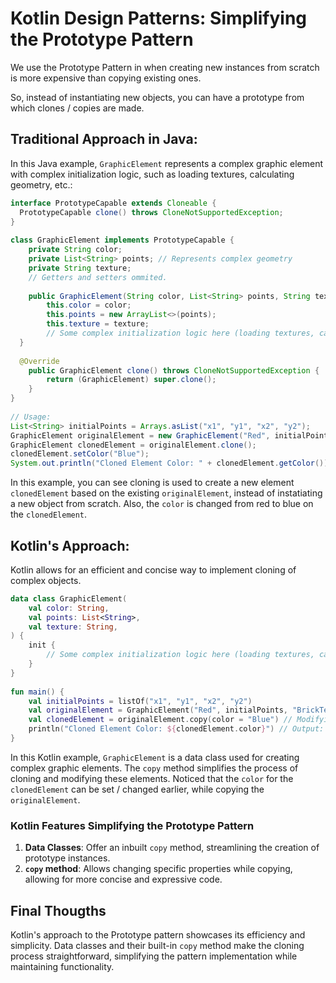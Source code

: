 # Kotlin Design Patterns: Simplifying the Prototype Pattern

We use the Prototype Pattern in when creating new instances from scratch is more expensive than copying existing ones.

So, instead of instantiating new objects, you can have a prototype from which clones / copies are made.

## Traditional Approach in Java:

In this Java example, `GraphicElement` represents a complex graphic element with complex initialization logic, such as loading textures, calculating geometry, etc.:

```java
interface PrototypeCapable extends Cloneable {  
  PrototypeCapable clone() throws CloneNotSupportedException;  
}  
  
class GraphicElement implements PrototypeCapable {  
    private String color;  
    private List<String> points; // Represents complex geometry  
    private String texture;  
    // Getters and setters ommited.  
  
    public GraphicElement(String color, List<String> points, String texture) {  
        this.color = color;  
        this.points = new ArrayList<>(points);  
        this.texture = texture;  
        // Some complex initialization logic here (loading textures, calculating geometry, etc.)  
  }  
  
  @Override  
    public GraphicElement clone() throws CloneNotSupportedException {  
        return (GraphicElement) super.clone();  
    }  
}  
  
// Usage:  
List<String> initialPoints = Arrays.asList("x1", "y1", "x2", "y2");  
GraphicElement originalElement = new GraphicElement("Red", initialPoints, "BrickTexture");  
GraphicElement clonedElement = originalElement.clone();  
clonedElement.setColor("Blue");  
System.out.println("Cloned Element Color: " + clonedElement.getColor()); // Output: Blue
```

In this example, you can see cloning is used to create a new element `clonedElement` based on the existing `originalElement`, instead of instatiating a new object from scratch. Also, the `color` is changed from red to blue on the `clonedElement`.

## Kotlin's Approach:
Kotlin allows for an efficient and concise way to implement cloning of complex objects.

```kotlin
data class GraphicElement(  
    val color: String,  
    val points: List<String>,  
    val texture: String,  
) {  
    init {  
        // Some complex initialization logic here (loading textures, calculating geometry, etc.)    
    }  
}  
  
fun main() {  
    val initialPoints = listOf("x1", "y1", "x2", "y2")  
    val originalElement = GraphicElement("Red", initialPoints, "BrickTexture")  
    val clonedElement = originalElement.copy(color = "Blue") // Modifying color while cloning  
    println("Cloned Element Color: ${clonedElement.color}") // Output: Blue  
}
```
In this Kotlin example, `GraphicElement` is a data class used for creating complex graphic elements. The `copy` method simplifies the process of cloning and modifying these elements.
Noticed that the `color` for the `clonedElement` can be set / changed earlier, while copying the `originalElement`.


### Kotlin Features Simplifying the Prototype Pattern

1.  **Data Classes**: Offer an inbuilt `copy` method, streamlining the creation of prototype instances.
2.  **`copy` method**: Allows changing specific properties while copying, allowing for more concise and expressive code.

## Final Thougths
Kotlin's approach to the Prototype pattern showcases its efficiency and simplicity. Data classes and their built-in `copy` method make the cloning process straightforward, simplifying the pattern implementation while maintaining functionality.
